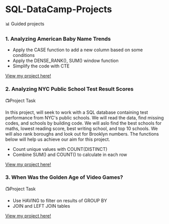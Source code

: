 # SQL-DataCamp-Projects
📊 Guided projects

### 1. Analyzing American Baby Name Trends
  * Apply the CASE function to add a new column based on some conditions
  * Apply the DENSE_RANK(), SUM() window function
  * Simplify the code with CTE
    
 [View my project here!](https://github.com/addy-analytics/SQL-DataCamp-Projects/blob/main/Analyzing%20American%20Baby%20Name%20Trends/notebook.ipynb)


### 2. Analyzing NYC Public School Test Result Scores
📺Project Task

In this project,  will seek to work with a SQL database containing test performance from NYC's public schools. We will read the data, find missing codes, and schools by building code. We will aslo find the best   schools for maths, lowest reading score, best writing school, and top 10 schools. We will also rank boroughs and look out for Brooklyn numbers. The functions below will help us achieve our aim for this project.
   *  Count unique values with COUNT(DISTINCT)
   *  Combine SUM() and COUNT() to calculate in each row
     
[View my project here!]()


### 3. When Was the Golden Age of Video Games?

📺Project Task
  * Use HAVING to filter on results of GROUP BY
  * JOIN and LEFT JOIN tables
    
 [View my project here!](https://github.com/addy-analytics/SQL-DataCamp-Projects/blob/main/When%20Was%20the%20Golden%20Age%20of%20Video%20Games_/notebook.ipynb)



